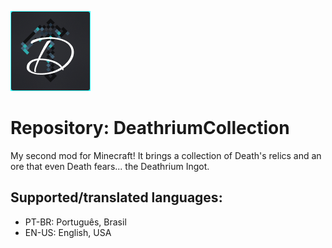 ![Deathrium Collection Logo](https://github.com/antth-Luca/ModDeathriumCollection/blob/main/neoforge-project/DeathriumCollection/src/main/resources/logo.png)

# Repository: DeathriumCollection
 
My second mod for Minecraft! It brings a collection of Death's relics and an ore that even Death fears... the Deathrium Ingot.

## Supported/translated languages:
* PT-BR: Português, Brasil
* EN-US: English, USA
